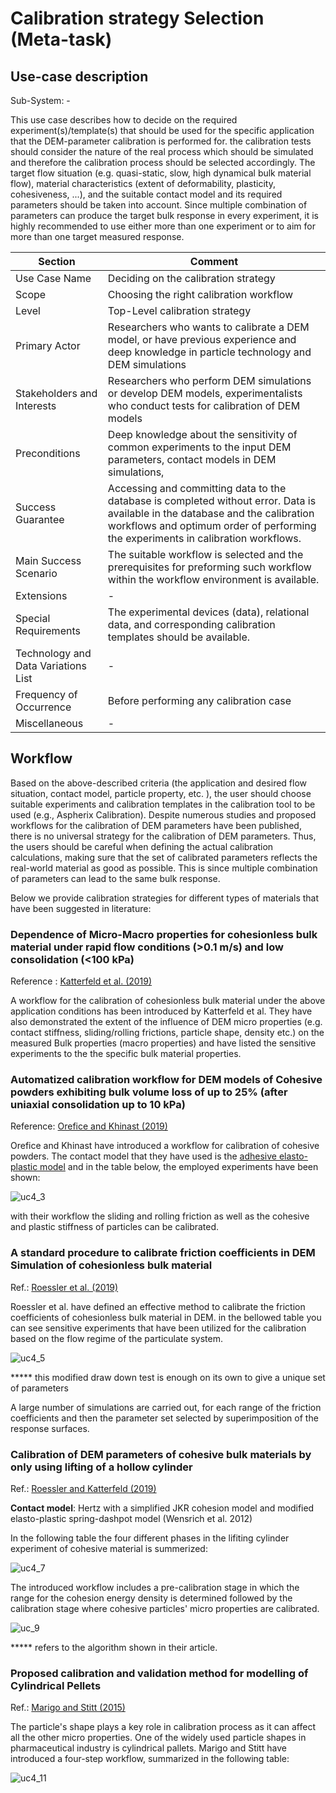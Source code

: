 Calibration strategy Selection (Meta-task) 
======================

Use-case description 
----------------------

Sub-System: -

This use case describes how to decide on the required experiment(s)/template(s) that should be used for the specific application that the DEM-parameter calibration is performed for. the calibration tests should consider the nature of the real process which should be simulated and therefore the calibration process should be selected accordingly. The target flow situation (e.g. quasi-static, slow, high dynamical bulk material flow), material characteristics (extent of deformability, plasticity, cohesiveness, ...), and the suitable contact model and its required parameters should be taken into account. Since multiple combination of parameters can produce the target bulk response in every experiment, it is highly recommended to use either more than one experiment or to aim for more than one target measured response. 


| Section                             | Comment                                                      |
| ----------------------------------- | ------------------------------------------------------------ |
| Use Case Name                       | Deciding on the calibration strategy                         |
| Scope                               | Choosing the right calibration workflow                      |
| Level                               | Top-Level calibration strategy                               |
| Primary Actor                       | Researchers who wants to calibrate a DEM model, or have previous experience and deep knowledge in particle technology and DEM simulations |
| Stakeholders and Interests          | Researchers who perform DEM simulations or develop DEM models, experimentalists who conduct tests for calibration of DEM models |
| Preconditions                       | Deep knowledge about the sensitivity of common experiments to the input DEM parameters, contact models in DEM simulations, |
| Success Guarantee                   | Accessing and committing data to the database is completed without error. Data is available in the database and the calibration workflows and optimum order of performing the experiments in calibration workflows. |
| Main Success Scenario               | The suitable workflow is selected and the prerequisites for preforming such workflow within the workflow environment is available. |
| Extensions                          | -                                                            |
| Special Requirements                | The experimental devices (data), relational data, and corresponding calibration templates should be available. |
| Technology and Data Variations List | -                                                            |
| Frequency of Occurrence             | Before performing any calibration case                       |
| Miscellaneous                       | -                                                            |

## Workflow

Based on the above-described criteria (the application and desired flow situation, contact model, particle property, etc. ), the user should choose suitable experiments and calibration templates in the calibration tool to be used (e.g., Aspherix Calibration). Despite numerous studies and proposed workflows for the calibration of DEM parameters have been published, there is no universal strategy for the calibration of DEM parameters. Thus, the users should be careful when defining the actual calibration calculations, making sure that the set of calibrated parameters reflects the real-world material as good as possible. This is since multiple combination of parameters can lead to the same bulk response.

Below we provide calibration strategies for different types of materials that have been suggested in literature:

### Dependence of Micro-Macro properties for **cohesionless** bulk material under **rapid flow conditions (>0.1 m/s)** and **low consolidation (<100 kPa)** 

Reference : [Katterfeld et al. (2019)](https://www.researchgate.net/publication/334129169_Calibration_of_DEM_Parameters_for_Cohesionless_Bulk_Materials_under_Rapid_Flow_Conditions_and_Low_Consolidation)

A workflow for the calibration of cohesionless bulk material under the above application conditions has been introduced by Katterfeld et al. They have also demonstrated the extent of the influence of DEM micro properties (e.g. contact stiffness, sliding/rolling frictions, particle shape, density etc.) on the measured Bulk properties (macro properties) and have listed the sensitive experiments to the the specific bulk material properties.

### Automatized calibration workflow for DEM models of Cohesive powders exhibiting bulk volume loss of up to 25% (after uniaxial consolidation up to 10 kPa)

Reference: [Orefice and Khinast (2019)](https://www.sciencedirect.com/science/article/pii/S0032591019310137?via%3Dihub#f0085)

Orefice and Khinast have introduced a workflow for calibration of cohesive powders. The contact model that they have used is the [adhesive elasto-plastic model](https://link.springer.com/article/10.1007%2Fs10035-008-0099-x) and in the table below, the employed experiments have been shown:

![uc4_3](../workflowenv/images/uc4_3.png)

with their workflow the sliding and rolling friction as well as the cohesive and plastic stiffness of particles can be calibrated. 

### A standard procedure to calibrate friction coefficients in DEM Simulation of cohesionless bulk material

Ref.: [Roessler et al. (2019)](https://www.sciencedirect.com/science/article/pii/S0032591018309380?via%3Dihub)

Roessler et al. have defined an effective method to calibrate the friction coefficients of cohesionless bulk material in DEM. in the bellowed table you can see sensitive experiments that have been utilized for the calibration based on the flow regime of the particulate system.

![uc4_5](../workflowenv/images/uc4_5.png)

***** this modified draw down test is enough on its own to give a unique set of parameters

A large number of simulations are carried out, for each range of the friction coefficients and then the parameter set selected by superimposition of the response surfaces.

### Calibration of DEM parameters of cohesive bulk materials by only using lifting of a hollow cylinder

Ref.: [Roessler and Katterfeld (2019)](https://www.sciencedirect.com/science/article/pii/S0032591018309380?via%3Dihub)

**Contact model**: Hertz with a simplified JKR cohesion model and modified elasto-plastic spring-dashpot model (Wensrich et al. 2012)

In the following table the four different phases in the lifiting cylinder experiment of cohesive material is summerized:

![uc4_7](../workflowenv/images/uc4_7.png)

The introduced workflow includes a pre-calibration stage in which the range for the cohesion energy density is determined followed by the calibration stage where cohesive particles' micro properties are calibrated.

![uc_9](../workflowenv/images/uc4_9.png)

***** refers to the algorithm shown in their article.

### Proposed calibration and validation method for modelling of Cylindrical Pellets

Ref.: [Marigo and Stitt (2015)](https://www.jstage.jst.go.jp/article/kona/32/0/32_2015016/_article/-char/ja/)

The particle's shape plays a key role in calibration process as it can affect all the other micro properties. One of the widely used particle shapes in pharmaceutical industry is cylindrical pallets. Marigo and Stitt have introduced a four-step workflow, summarized in the following table:

![uc4_11](../workflowenv/images/uc4_11.png)
